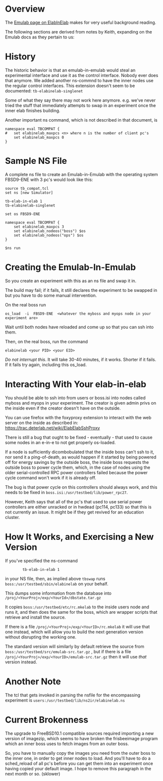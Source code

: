 # Overview
The [Emulab page on ElabInElab](https://wiki.emulab.net/wiki/elabinelab) makes for very useful background reading.

The following sections are derived from notes by Keith, expanding on the Emulab docs as they pertain to us:


# History

The historic behavior is that an emulab-in-emulab would steal an experimental interface and use it as the control interface. Nobody ever does that anymore.  We added another ns-commnd to have the inner nodes use the regular control interfaces. This extension doesn't seem to be documented:    `tb-elabinelab-singlenet`

Some of what they say there may not work here anymore. e.g. we've never tried the stuff that immediately attempts to swap in an experiment once the inner elab finishes building.

Another important ns command, which is not described in that document, is

	
	namespace eval TBCOMPAT {
	#   set elabinelab_maxpcs <n> where n is the number of client pc's
	    set elabinelab_maxpcs 0
	}
	

# Sample NS File
A complete ns file to create an Emulab-in-Emulab with the operating system FBSD9-ENE with 3 pc's would look like this:

	
	source tb_compat.tcl
	set ns [new Simulator]
	
	tb-elab-in-elab 1
	tb-elabinelab-singlenet
	
	set os FBSD9-ENE	
	
	namespace eval TBCOMPAT {
	    set elabinelab_maxpcs 3
	    set elabinelab_nodeos("boss") $os
	    set elabinelab_nodeos("ops") $os
	}
	
	$ns run
	

# Creating the Emulab-In-Emulab

So you create an experiment with this as an ns file and swap it in.

The build may fail; if it fails, it still declares the experiment to be swapped in but you have to do some manual intervention.

On the real boss run

`os_load  -i  FBSD9-ENE  <whatever the myboss and myops node in your experiment are>`

Wait until both nodes have reloaded and come up so that you can ssh into them.

Then, on the real boss, run the command

`elabinelab <your PID> <your EID>`

_Do not interrupt this_.  It will take 30-40 minutes, if it works. Shorter if it fails.  If it fails try again, including this os_load.

# Interacting With Your elab-in-elab

You should be able to ssh into from users or boss.isi into nodes called myboss and myops in your experiment.  The creator is given admin privs on the inside even if the creator doesn't have on the outside.

You can use firefox with the foxyproxy extension to interact with the web server on the inside as described in:   https://trac.deterlab.net/wiki/ElabElabSshProxy


There is still a bug that ought to be fixed - eventually - that used to cause some nodes in an e-in-e to not
get properly os-loaded.

If a node is sufficiently dicombobulated that the inside boss can't ssh to it, nor send it a ping-of-death,
as would happen if it started by being powered off for energy savings by the outside boss,
the inside boss requests the outside boss to power cycle them, which, in the case of nodes using the older serial-controlled RPC power controllers failed because the power cycle command won't work if it is already off.

The bug is that power cycle on this controllers should always work, and this needs to be fixed in `boss.isi:/usr/testbed/lib/power_rpc27`.

However, Keith says that all of the pc's that used to use serial power controllers are either unracked
or in hwdead (pc114, pc133) so that this is not currently an issue.  It might be if they get revived for an
education cluster.

# How It Works, and Exercising a New Version
If you've specified the ns-command
	
		    tb-elab-in-elab 1
	
in your NS file, then, as implied above `tbswap` runs `boss:/usr/testbed/sbin/elabinelab` on your behalf.

This dumps some information from the database into `/proj/<YourProj>/exp/<YourId>/dbstate.tar.gz`

It copies `boss:/usr/testbed/etc/rc.mkelab` to the inside users node and runs it, and then does the same for the boss, which are wrapper scripts that retrieve and install the source.

If there is a file `/proj/<YourProj>/exp/<YourID>/rc.mkelab` it will use that one instead, which will allow you to build the next generation version without disrupting the working one.

The standard version will similarly by default retrieve the source from `boss:/usr/testbed/src/emulab-src.tar.gz` , but if there is a file `/proj/<YourProj>/exp/<YourID>/emulab-src.tar.gz` then it will use *that* version instead.

# Another Note
The tcl that gets invoked in parsing the nsfile for the encompassing experiment is `users:/usr/testbed/lib/ns2ir/elabinelab.ns`

# Current Brokenness
The upgrade to FreeBSD10.1 compatible sources required importing a new version of imagezip, which seems to have
broken the frisbeeimage program which an inner boss uses to fetch images from an outer boss.

So, you have to manually copy the images you need from the outer boss to the inner one, in order to get inner nodes
to load.  And you'll have to do a sched_reload of all pc's before you can get them into an experiment once
having copied your default image.  I hope to remove this paragraph in the next month or so.  (sklower)
